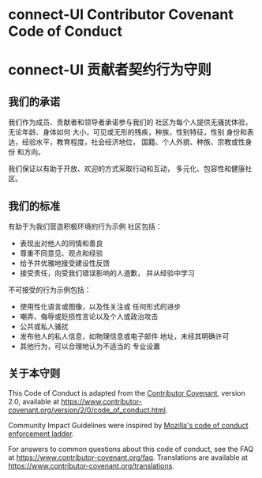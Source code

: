 # connect-UI Contributor Covenant Code of Conduct
# connect-UI 贡献者契约行为守则

## 我们的承诺

我们作为成员、贡献者和领导者承诺参与我们的
社区为每个人提供无骚扰体验， 无论年龄、身体如何
大小，可见或无形的残疾，种族，性别特征，性别
身份和表达，经验水平，教育程度，社会经济地位，
国籍、个人外貌、种族、宗教或性身份
和方向。

我们保证以有助于开放、欢迎的方式采取行动和互动，
多元化、包容性和健康社区。

## 我们的标准

有助于为我们营造积极环境的行为示例
社区包括：

* 表现出对他人的同情和善良
* 尊重不同意见、观点和经验
* 给予并优雅地接受建设性反馈
* 接受责任，向受我们错误影响的人道歉，
  并从经验中学习
  
不可接受的行为示例包括：

* 使用性化语言或图像，以及性关注或
  任何形式的进步
* 嘲弄、侮辱或贬损性言论以及个人或政治攻击
* 公共或私人骚扰
* 发布他人的私人信息，如物理信息或电子邮件
  地址，未经其明确许可
* 其他行为，可以合理地认为不适当的
  专业设置



## 关于本守则

This Code of Conduct is adapted from the [Contributor Covenant][homepage],
version 2.0, available at
https://www.contributor-covenant.org/version/2/0/code_of_conduct.html.

Community Impact Guidelines were inspired by [Mozilla's code of conduct
enforcement ladder](https://github.com/mozilla/diversity).

[homepage]: https://www.contributor-covenant.org

For answers to common questions about this code of conduct, see the FAQ at
https://www.contributor-covenant.org/faq. Translations are available at
https://www.contributor-covenant.org/translations.
